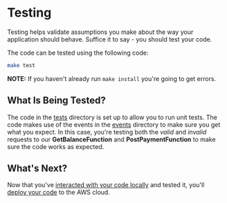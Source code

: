 # Testing

Testing helps validate assumptions you make about the way your application should behave. Suffice it to say - you should test your code.

The code can be tested using the following code:

```bash
make test
```

**NOTE:** If you haven't already run `make install` you're going to get errors.

## What Is Being Tested?

The code in the [tests](./tests/) directory is set up to allow you to run unit tests. The code makes use of the events in the [events](./events/) directory to make sure you get what you expect. In this case, you're testing both the _valid_ and _invalid_ requests to our **GetBalanceFunction** and **PostPaymentFunction** to make sure the code works as expected.

## What's Next?

Now that you've [interacted with your code locally](./README-INTERACTING-LOCALLY.md) and tested it, you'll [deploy your code](./README-DEPLOYING.md) to the AWS cloud.

